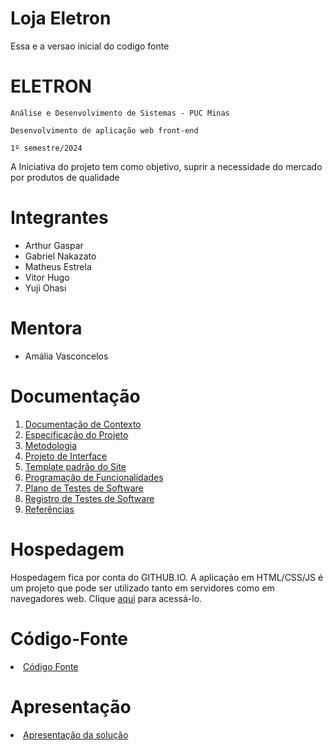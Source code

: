# Loja Eletron
Essa e a versao inicial do codigo fonte

# ELETRON

`Análise e Desenvolvimento de Sistemas - PUC Minas`

`Desenvolvimento de aplicação web front-end`

`1º semestre/2024`

A Iniciativa do projeto tem como objetivo, suprir a  necessidade do mercado por produtos de qualidade

# Integrantes

* Arthur Gaspar
* Gabriel Nakazato
* Matheus Estrela
* Vitor Hugo
* Yuji Ohasi

# Mentora

* Amália Vasconcelos

# Documentação

<ol>
<li><a href="/DOCUMENTACAO/01.Documentação de Contexto.md"> Documentação de Contexto</a></li>
<li><a href="/DOCUMENTACAO/02.Especificação do Projeto.md"> Especificação do Projeto</a></li>
<li><a href="/DOCUMENTACAO/03.Metodologia.md"> Metodologia</a></li>
<li><a href="/DOCUMENTACAO/04.Projeto de Interface.md"> Projeto de Interface</a></li>
<li><a href="/DOCUMENTACAO/05.Template Padrāo.md"> Template padrão do Site</a></li>
<li><a href="/DOCUMENTACAO/06.Programaçāo de Funcionalidades.md"> Programação de Funcionalidades</a></li>
<li><a href="/DOCUMENTACAO/07.Plano de Testes.md"> Plano de Testes de Software</a></li>
<li><a href="/DOCUMENTACAO/08.Registro de Teste de Softwares.md"> Registro de Testes de Software</a></li>
<li><a href="/DOCUMENTACAO/09.Referências.md"> Referências</a></li>
</ol>


# Hospedagem

Hospedagem fica por conta do GITHUB.IO.
A aplicação em HTML/CSS/JS é um projeto que pode ser utilizado tanto em servidores como em navegadores web. Clique <a href="https://icei-puc-minas-pmv-ads.github.io/pmv-ads-2022-1-e1-proj-web-t3-vida-de-estudante/src/paginaHome/index.html">aqui</a> para acessá-lo. 

# Código-Fonte

<li><a href="codigo-fonte/README.md"> Código Fonte</a></li>

# Apresentação

<li><a href="apresentacao/README.md"> Apresentação da solução</a></li>
